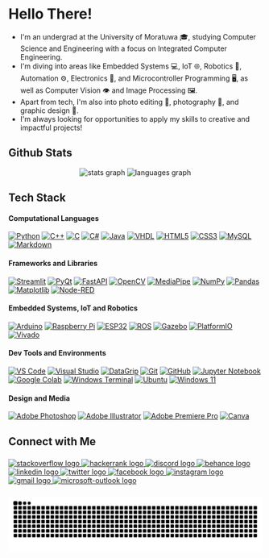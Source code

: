 # Hello There!

 * I'm an undergrad at the University of Moratuwa 🎓, studying Computer Science and Engineering with a focus on Integrated Computer Engineering. 
 * I'm diving into areas like Embedded Systems 💻, IoT 🌐, Robotics 🤖, Automation ⚙️, Electronics 🔧, and Microcontroller Programming 🖥️, as well as Computer Vision 👁️ and Image Processing 🖼️. 
 * Apart from tech, I'm also into photo editing 📸, photography 🌄, and graphic design 🎨. 
 * I'm always looking for opportunities to apply my skills to creative and impactful projects!

<h2 align="left">Github Stats</h3>
<div align="center">
  <img src="https://github-readme-stats.vercel.app/api?username=akinduid&rank_icon=github&show=prs_merged_percentage&hide=contribs,issues&show_icons=true&custom_title=Open%20Source%20Contributions&bg_color=1a101c25&icon_color=9595ea&text_color=ffffff&title_color=9595ea&border_radius=10&border_color=6b4176#gh-dark-mode-only" height="150" alt="stats graph"  />
  <img src="https://github-readme-stats.vercel.app/api/top-langs/?username=akinduid&hide=Powershell,Makefile,Javascript,Perl,Pascal,Shell,Cmake,Tcl,Jupyter%20Notebook&layout=compact&langs_count=5&custom_title=Most%20Used%20Languages&card_width=470px&bg_color=1a101c25&text_color=ffffff&title_color=9595ea&border_radius=10&border_color=6b4176#gh-dark-mode-only" height="150" alt="languages graph"  />
</div>

###

<h2 align="left">Tech Stack</h3>

#### Computational Languages
[![Python](https://img.shields.io/badge/Python-3776AB?style=flat&logo=python&logoColor=white)](https://www.python.org/)
[![C++](https://img.shields.io/badge/C++-00599C?style=flat&logo=cplusplus&logoColor=white)](https://isocpp.org/)
[![C](https://img.shields.io/badge/C-A8B9CC?style=flat&logo=c&logoColor=white)](https://www.iso.org/standard/74528.html)
[![C#](https://img.shields.io/badge/C%23-239120?style=flat&logo=csharp&logoColor=white)](https://learn.microsoft.com/en-us/dotnet/csharp/)
[![Java](https://img.shields.io/badge/Java-007396?style=flat&logo=java&logoColor=white)](https://www.java.com/)
[![VHDL](https://img.shields.io/badge/VHDL-764ABC?style=flat&logoColor=white)](https://opensource.ieee.org/vasg)
[![HTML5](https://img.shields.io/badge/HTML5-E34F26?style=flat&logo=html5&logoColor=white)](https://www.w3.org/standards/history/html52/)
[![CSS3](https://img.shields.io/badge/CSS3-1572B6?style=flat&logo=css3&logoColor=white)](https://www.w3.org/TR/CSS/#css)
[![MySQL](https://img.shields.io/badge/MySQL-4479A1?style=flat&logo=mysql&logoColor=white)](https://www.mysql.com/)
[![Markdown](https://img.shields.io/badge/Markdown-000000?style=flat&logo=markdown&logoColor=white)](https://www.markdownguide.org/)

#### Frameworks and Libraries
[![Streamlit](https://img.shields.io/badge/Streamlit-FF4B4B?style=flat&logo=streamlit&logoColor=white)](https://streamlit.io/)
[![PyQt](https://img.shields.io/badge/PyQt-41CD52?style=flat&logo=qt&logoColor=white)](https://wiki.python.org/moin/PyQt)
[![FastAPI](https://img.shields.io/badge/FastAPI-009688?style=flat&logo=fastapi&logoColor=white)](https://fastapi.tiangolo.com/)
[![OpenCV](https://img.shields.io/badge/OpenCV-5C3EE8?style=flat&logo=opencv&logoColor=white)](https://opencv.org/)
[![MediaPipe](https://img.shields.io/badge/MediaPipe-FFCC33?style=flat&logoColor=black)](https://ai.google.dev/edge/mediapipe/framework)
[![NumPy](https://img.shields.io/badge/NumPy-013243?style=flat&logo=numpy&logoColor=white)](https://numpy.org/)
[![Pandas](https://img.shields.io/badge/Pandas-150458?style=flat&logo=pandas&logoColor=white)](https://pandas.pydata.org/)
[![Matplotlib](https://img.shields.io/badge/Matplotlib-00427E?style=flat&logo=matplotlib&logoColor=white)](https://matplotlib.org/)
[![Node-RED](https://img.shields.io/badge/Node--RED-8F2F23?style=flat&logo=node-red&logoColor=white)](https://nodered.org/)

#### Embedded Systems, IoT and Robotics
[![Arduino](https://img.shields.io/badge/Arduino-00979D?style=flat&logo=arduino&logoColor=white)](https://www.arduino.cc/)
[![Raspberry Pi](https://img.shields.io/badge/Raspberry%20Pi-A22846?style=flat&logo=raspberrypi&logoColor=white)](https://www.raspberrypi.org/)
[![ESP32](https://img.shields.io/badge/ESP32-003E62?style=flat&logoColor=white)](https://www.espressif.com/en/products/socs/esp32)
[![ROS](https://img.shields.io/badge/ROS-22314E?style=flat&logo=ros&logoColor=white)](https://www.ros.org/)
[![Gazebo](https://img.shields.io/badge/Gazebo-009BDE?style=flat&logo=gazebo&logoColor=white)](https://gazebosim.org/home)
[![PlatformIO](https://img.shields.io/badge/PlatformIO-FF7F00?style=flat&logoColor=white)](https://platformio.org/)
[![Vivado](https://img.shields.io/badge/Vivado-2D2D72?style=flat&logoColor=white)](https://www.amd.com/en/products/software/adaptive-socs-and-fpgas/vivado.html)

#### Dev Tools and Environments
[![VS Code](https://img.shields.io/badge/VSCode-007ACC?style=flat&logo=visual-studio-code&logoColor=white)](https://code.visualstudio.com/)
[![Visual Studio](https://img.shields.io/badge/Visual%20Studio-5C2D91?style=flat&logo=visualstudio&logoColor=white)](https://visualstudio.microsoft.com/)
[![DataGrip](https://img.shields.io/badge/DataGrip-000000?style=flat&logo=datagrip&logoColor=white)](https://www.jetbrains.com/datagrip/)
[![Git](https://img.shields.io/badge/Git-F05032?style=flat&logo=git&logoColor=white)](https://git-scm.com/)
[![GitHub](https://img.shields.io/badge/GitHub-181717?style=flat&logo=github&logoColor=white)](https://github.com/)
[![Jupyter Notebook](https://img.shields.io/badge/Jupyter%20Notebook-F37626?style=flat&logo=jupyter&logoColor=white)](https://jupyter.org/)
[![Google Colab](https://img.shields.io/badge/Google%20Colab-F9AB00?style=flat&logo=googlecolab&logoColor=white)](https://colab.research.google.com/)
[![Windows Terminal](https://img.shields.io/badge/Windows%20Terminal-4D4D4D?style=flat&logo=windows-terminal&logoColor=white)](https://aka.ms/terminal)
[![Ubuntu](https://img.shields.io/badge/Ubuntu-E95420?style=flat&logo=ubuntu&logoColor=white)](https://ubuntu.com/)
[![Windows 11](https://img.shields.io/badge/Windows%2011-0078D6?style=flat&logo=windows11&logoColor=white)](https://www.microsoft.com/en-us/windows/windows-11?r=1)

#### Design and Media
[![Adobe Photoshop](https://img.shields.io/badge/Adobe%20Photoshop-31A8FF?style=flat&logo=adobephotoshop&logoColor=white)](https://www.adobe.com/products/photoshop.html)
[![Adobe Illustrator](https://img.shields.io/badge/Adobe%20Illustrator-FF9A00?style=flat&logo=adobeillustrator&logoColor=white)](https://www.adobe.com/products/illustrator.html)
[![Adobe Premiere Pro](https://img.shields.io/badge/Adobe%20Premiere%20Pro-9999FF?style=flat&logo=adobepremierepro&logoColor=white)](https://www.adobe.com/products/premiere.html)
[![Canva](https://img.shields.io/badge/Canva-%2300C4CC?style=flat&logo=Canva&logoColor=white)](https://canva.com)

###

<h2 align="left">Connect with Me</h3>

###

<div align="left">
  <a href="https://stackoverflow.com">
    <img src="https://raw.githubusercontent.com/maurodesouza/profile-readme-generator/master/src/assets/icons/social/stackoverflow/default.svg" width="42" height="30" alt="stackoverflow logo" />
</a>

<a href="https://www.hackerrank.com/profile/AkinduID">
    <img src="https://raw.githubusercontent.com/maurodesouza/profile-readme-generator/master/src/assets/icons/social/hackerrank/default.svg" width="42" height="30" alt="hackerrank logo" />
</a>

<a href="https://discord.com">
    <img src="https://raw.githubusercontent.com/maurodesouza/profile-readme-generator/master/src/assets/icons/social/discord/default.svg" width="42" height="30" alt="discord logo" />
</a>

<a href="https://www.behance.net/akinduid">
    <img src="https://raw.githubusercontent.com/maurodesouza/profile-readme-generator/master/src/assets/icons/social/behance/default.svg" width="42" height="30" alt="behance logo" />
</a>

<a href="https://linkedin.com/in/akinduid">
    <img src="https://raw.githubusercontent.com/maurodesouza/profile-readme-generator/master/src/assets/icons/social/linkedin/default.svg" width="42" height="30" alt="linkedin logo" />
</a>

<a href="https://twitter.com/akindu_id">
    <img src="https://raw.githubusercontent.com/maurodesouza/profile-readme-generator/master/src/assets/icons/social/twitter/default.svg" width="42" height="30" alt="twitter logo" />
</a>

<a href="https://facebook.com/akindu.id/">
    <img src="https://raw.githubusercontent.com/maurodesouza/profile-readme-generator/master/src/assets/icons/social/facebook/default.svg" width="42" height="30" alt="facebook logo" />
</a>

<a href="https://instagram.com/akindu.id/">
    <img src="https://raw.githubusercontent.com/maurodesouza/profile-readme-generator/master/src/assets/icons/social/instagram/default.svg" width="42" height="30" alt="instagram logo" />
</a>

<a href="mailto:akinduid@gmail.com">
    <img src="https://raw.githubusercontent.com/maurodesouza/profile-readme-generator/master/src/assets/icons/social/gmail/default.svg" width="42" height="30" alt="gmail logo" />
</a>

<a href="mailto:akinduid100@outlook.com">
    <img src="https://raw.githubusercontent.com/maurodesouza/profile-readme-generator/master/src/assets/icons/social/microsoft-outlook/default.svg" width="42" height="30" alt="microsoft-outlook logo" />
</a>

  
</div>

###

<img src="https://raw.githubusercontent.com/akinduid/akinduid/output/snake.svg" alt="Snake animation" />

###
